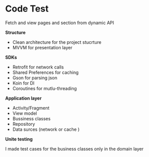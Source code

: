# Code Test
Fetch and view pages and section from dynamic API

**Structure**
- Clean architecture for the project stucrture 
- MVVM for presentation layer 

**SDKs**
- Retrofit for network calls 
- Shared Preferences for caching
- Gson for parsing json
- Koin for DI 
- Coroutines for mutlu-threading

**Application layer**

- Activity/Fragment 
- View model 
- Bussiness classes 
- Repository 
- Data surces (network or cache )

**Unite testing**

I made test cases for the business classes only in the domain layer 
